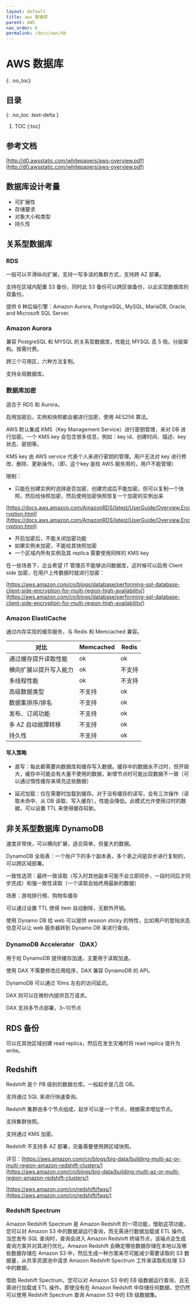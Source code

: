 ```yaml
---
layout: default
title: aws 数据库
parent: AWS
nav_order: 6
permalink: /docs/aws/db
---
```


# AWS 数据库

{: .no_toc}

## 目录

{: .no_toc .text-delta }


1. TOC
{:toc}

## 参考文档

[http://d0.awsstatic.com/whitepapers/aws-overview.pdf](http://d0.awsstatic.com/whitepapers/aws-overview.pdf)



## 数据库设计考量

- 可扩展性
- 存储要求
- 对象大小和类型
- 持久性



## 关系型数据库

### RDS

一般可以平滑纵向扩展，支持一写多读的集群方式，支持跨 AZ 部署。

支持在区域内配置 S3 备份，同时此 S3 备份可以跨区做备份，以此实现数据库的双备份。

提供 6 种后端引擎：Amazon Aurora, PostgreSQL, MySQL, MariaDB, Oracle, and Microsoft SQL Server.



### Amazon Aurora

兼容 PostgreSQL 和 MYSQL 的关系型数据库，性能比 MYSQL 高 5 倍。分层架构。按需付费。

跨三个可用区，六种方法复制。

支持全局数据库。



### 数据库加密

适合于 RDS 和 Aurora。

启用加密后，实例和快照都会被进行加密，使用 AES256 算法。

AWS 默认集成 KMS（Key Management Service）进行密钥管理，来对 DB 进行加密。一个 KMS key 会包含很多信息，例如：key id、创建时间、描述、key 状态、密钥等。

KMS key 由 AWS service 代表个人来进行密钥的管理。用户无法对 key 进行修改、删除、更新操作。（即，这个key 是给 AWS 服务用的，用户不能管理）



限制：

- 只能在创建实例时选择是否加密，创建完成后不能加密。但可以复制一个快照，然后给快照加密，然后使用加密快照恢复一个加密的实例出来

[https://docs.aws.amazon.com/AmazonRDS/latest/UserGuide/Overview.Encryption.html](https://docs.aws.amazon.com/AmazonRDS/latest/UserGuide/Overview.Encryption.html)

- 开启加密后，不能关闭加密功能
- 如果实例未加密，不能给其快照加密
- 一个区域内所有实例及其 replica 需要使用同样的 KMS key



在一些场景下，企业希望 IT 管理员不能够访问数据库，这时候可以启用 Client side 加密，在用户上传数据时就进行加密：

[https://aws.amazon.com/cn/blogs/database/performing-sql-database-client-side-encryption-for-multi-region-high-availability/](https://aws.amazon.com/cn/blogs/database/performing-sql-database-client-side-encryption-for-multi-region-high-availability/)





### Amazon ElastiCache

通过内存实现的缓存服务，与 Redis 和 Memcached 兼容。

| 对比                   | Memcached | Redis  |
| ---------------------- | --------- | ------ |
| 通过缓存提升读取性能   | ok        | ok     |
| 横向扩展以提升写入能力 | ok        | 不支持 |
| 多线程性能             | ok        | 不支持 |
| 高级数据类型           | 不支持    | ok     |
| 数据集排序/排名        | 不支持    | ok     |
| 发布、订阅功能         | 不支持    | ok     |
| 多 AZ 自动故障转移     | 不支持    | ok     |
| 持久性     | 不支持    | ok     |

#### 写入策略

- 直写：每此都需要向数据库和缓存写入数据。缓存中的数据永不过时，但开销大，缓存中可能会有大量不使用的数据，新增节点时可能出现数据不一致（可以通过惰性缓存来填充这些数据）

- 延迟加载：仅在需要时加载到缓存。对于没有缓存的读写，会有三次操作（读取未命中、从 DB 读取、写入缓存），性能会降低。此模式允许使用过时的数据，可以设置 TTL 来使得缓存较新。



## 非关系型数据库 DynamoDB

速度非常快，可以横向扩展，适合简单，但量大的数据。

DynamoDB 全局表：一个账户下的多个副本表，多个表之间是异步进行复制的，可以跨区域部署。

一致性选项：最终一致读取（写入时其他副本可能不会立即同步，一段时间后才同步完成）和强一致性读取（一个读取会始终用最新的数据）

场景：游戏排行榜、购物车缓存



可以通过设置 TTL 使得 item 自动删除，无额外开销。



使用 Dynamo DB 给 web 可以提供 session sticky 的特性，比如用户的登陆状态信息可以让 web 服务器转到 Dynamo DB 来进行查询。

### DynamoDB Accelerator （DAX）

用于给 DynamoDB 提供缓存加速。主要用于读取加速。

使用 DAX 不需要修改应用程序，DAX 兼容 DynamoDB 的 API。

DynamoDB 可以通过 10ms 左右的访问延迟。

DAX 则可以在微秒内提供百万请求。

DAX 支持多节点部署，3~10节点

## RDS 备份

可以在其他区域创建 read replica，然后在发生灾难时将 read replica 提升为 write。



## Redshift

Redshift 是个 PB 级别的数据仓库。一般起步是几百 GB。

支持通过 SQL 来进行快速查询。

Redshift 集群由多个节点组成，起步可以是一个节点，根据需求增加节点。

支持集群快照。

支持通过 KMS 加密。



Redshift 不支持多 AZ 部署，灾备需要使用跨区域快照。

详见：[https://aws.amazon.com/cn/blogs/big-data/building-multi-az-or-multi-region-amazon-redshift-clusters/](https://aws.amazon.com/cn/blogs/big-data/building-multi-az-or-multi-region-amazon-redshift-clusters/)

[https://aws.amazon.com/cn/redshift/faqs/](https://aws.amazon.com/cn/redshift/faqs/)



### Redshift Spectrum

Amazon Redshift Spectrum 是 Amazon Redshift 的一项功能，借助这项功能，您可以对 Amazon S3 中的数据湖运行查询，而无需进行数据加载或 ETL 操作。当您发布 SQL 查询时，查询会进入 Amazon Redshift 终端节点，该端点会生成查询方案并对其进行优化。Amazon Redshift 会确定哪些数据存储在本地以及哪些数据存储在 Amazon S3 中，然后生成一种方案来尽可能减少需要读取的 S3 数据量，从共享资源池中请求 Amazon Redshift Spectrum 工件来读取和处理 S3 中的数据。

借助 Redshift Spectrum，您可以对 Amazon S3 中的 EB 级数据运行查询，且无需进行加载或 ETL 操作。即使没有在 Amazon Redshift 中存储任何数据，您仍然可以使用 Redshift Spectrum 查询 Amazon S3 中的 EB 级数据集。

